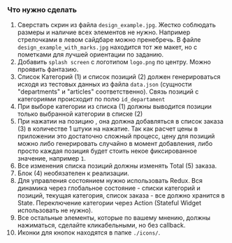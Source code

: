 ### Что нужно сделать

1. Сверстать скрин из файла `design_example.jpg`. Жестко соблюдать размеры и наличие всех элементов не нужно. Например стрелочками в левом сайдбаре можно пренебречь. В файле `design_example_with_marks.jpg` находится тот же макет, но с пометками для лучшей ориентации по заданию.
2. Добавить `splash screen` с логотипом `logo.png` по центру. Можно проявить фантазию.
3. Список Категорий (1) и список позиций (2)  должен генерироваться исходя из тестовых данных из файла `data.json` (сущности "departments" и "articles" соответственно). Связь позиций с категориями происходит по полю `id_departament`
4. При выборе категории из списка (1) должны выводится позиции только выбранной категории в списке (2)
5. При нажатии на позицию , она должна добавляться в список заказа (3) в количестве 1 штуки на нажатие. Так как расчет цены в приложении это достаточно сложный процесс, цену для позиций можно либо генерировать случайно в момент добавления, либо просто каждая позиция будет стоить некое фиксированное значение, например `1`.
6. Все изменения списка позиций должны изменять Total (5) заказа.
7. Блок (4) необязателен к реализации.
8. Для управления состоянием нужно использовать Redux. Вся динамика через глобальное состояние - списки категорий и позиций, текущая категория, список заказа - все должно хранится в State. Переключение категории через Action (Stateful Widget использовать не нужно).
9. Все остальные элементы, которые по вашему мнению, должны нажиматься, сделайте кликабельными, но без callback.
10. Иконки для кнопок находятся в папке `./icons/`.